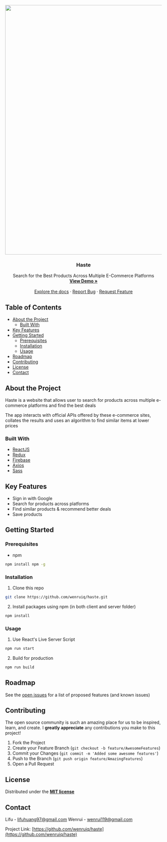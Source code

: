 <p align="center">

<img src="https://user-images.githubusercontent.com/58852708/94663691-8b01bc80-033c-11eb-95da-2464e503c2cc.png" width="800px"/>
<h3 align="center">Haste</h3>
<p align="center">
  Search for the Best Products Across Multiple E-Commerce Platforms
  </br>
  <a href="https://admiring-noether-c3bf69.netlify.app"><strong>View Demo »</strong></a>
  </br>
  </br>
  <a href="https://github.com/wenruiq/haste">Explore the docs</a> · 
  <a href="https://github.com/wenruiq/haste/issues">Report Bug</a> ·
  <a href="https://github.com/wenruiq/haste/issues">Request Feature</a>
</p>
</p>

<!-- TABLE OF CONTENTS -->
## Table of Contents

* [About the Project](#about-the-project)
  * [Built With](#built-with)
* [Key Features](#key-features)
* [Getting Started](#getting-started)
  * [Prerequisites](#prerequisites)
  * [Installation](#installation)
  * [Usage](#usage)
* [Roadmap](#roadmap)
* [Contributing](#contributing)
* [License](#license)
* [Contact](#contact)


  
## About the Project

Haste is a website that allows user to search for products across multiple e-commerce platforms and find the best deals

The app interacts with official APIs offered by these e-commerce sites, collates the results and uses an algorithm to find similar items at lower prices

### Built With
* [ReactJS](https://reactjs.org/)
* [Redux](https://redux.js.org/introduction/getting-started)
* [Firebase](https://firebase.google.com/)
* [Axios](https://www.axios.com/)
* [Sass](https://sass-lang.com/)



## Key Features
* Sign in with Google
* Search for products across platforms
* Find similar products & recommend better deals
* Save products



## Getting Started

### Prerequisites
* npm
```sh
npm install npm -g
```

### Installation
1. Clone this repo
```sh
git clone https://github.com/wenruiq/haste.git
```
2. Install packages using npm (in both client and server folder)
```sh
npm install
```

### Usage
1. Use React's Live Server Script
```sh
npm run start
```
2. Build for production
```sh
npm run build
```


## Roadmap

See the [open issues](https://github.com/wenruiq/haste/issues) for a list of proposed features (and known issues)



## Contributing

The open source community is such an amazing place for us to be inspired, learn, and create. I **greatly appreciate** any contributions you make to this project!

1. Fork the Project
2. Create your Feature Branch (`git checkout -b feature/AwesomeFeatures`)
3. Commit your Changes (`git commit -m 'Added some awesome features'`)
4. Push to the Branch (`git push origin feature/AmazingFeatures`)
5. Open a Pull Request



## License
Distributed under the **[MIT license](http://opensource.org/licenses/mit-license.php)**



## Contact

Lifu - lifuhuang97@gmail.com
Wenrui - wenrui119@gmail.com

Project Link: [https://github.com/wenruiq/haste](https://github.com/wenruiq/haste)
